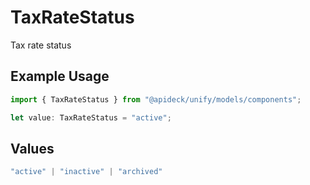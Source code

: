 # TaxRateStatus

Tax rate status

## Example Usage

```typescript
import { TaxRateStatus } from "@apideck/unify/models/components";

let value: TaxRateStatus = "active";
```

## Values

```typescript
"active" | "inactive" | "archived"
```